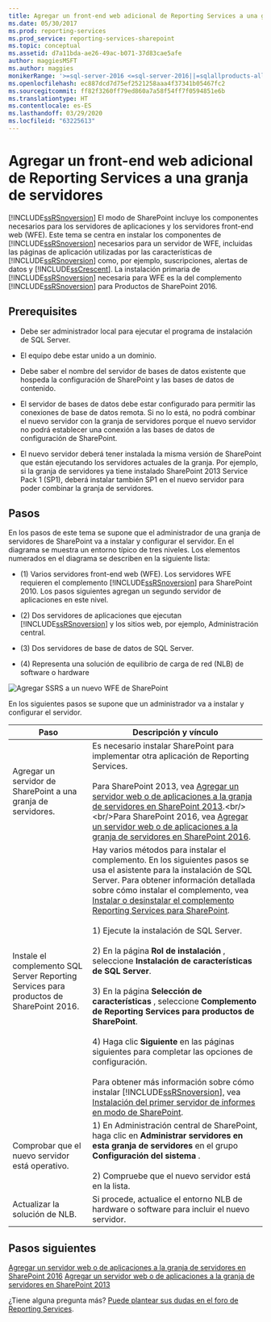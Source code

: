 ```yaml
---
title: Agregar un front-end web adicional de Reporting Services a una granja de servidores | Microsoft Docs
ms.date: 05/30/2017
ms.prod: reporting-services
ms.prod_service: reporting-services-sharepoint
ms.topic: conceptual
ms.assetid: d7a11bda-ae26-49ac-b071-37d83cae5afe
author: maggiesMSFT
ms.author: maggies
monikerRange: '>=sql-server-2016 <=sql-server-2016||=sqlallproducts-allversions'
ms.openlocfilehash: ec887dcd7d75ef2521258aaa4f37341b05467fc2
ms.sourcegitcommit: ff82f3260ff79ed860a7a58f54ff7f0594851e6b
ms.translationtype: HT
ms.contentlocale: es-ES
ms.lasthandoff: 03/29/2020
ms.locfileid: "63225613"
---
```

# <a name="add-an-additional-reporting-services-web-front-end-to-a-farm"></a>Agregar un front-end web adicional de Reporting Services a una granja de servidores
  [!INCLUDE[ssRSnoversion](../../includes/ssrsnoversion-md.md)] El modo de SharePoint incluye los componentes necesarios para los servidores de aplicaciones y los servidores front-end web (WFE). Este tema se centra en instalar los componentes de [!INCLUDE[ssRSnoversion](../../includes/ssrsnoversion-md.md)] necesarios para un servidor de WFE, incluidas las páginas de aplicación utilizadas por las características de [!INCLUDE[ssRSnoversion](../../includes/ssrsnoversion-md.md)] como, por ejemplo, suscripciones, alertas de datos y [!INCLUDE[ssCrescent](../../includes/sscrescent-md.md)]. La instalación primaria de [!INCLUDE[ssRSnoversion](../../includes/ssrsnoversion-md.md)] necesaria para WFE es la del complemento [!INCLUDE[ssRSnoversion](../../includes/ssrsnoversion-md.md)] para Productos de SharePoint 2016.  
  
## <a name="prerequisites"></a>Prerequisites  
  
-   Debe ser administrador local para ejecutar el programa de instalación de SQL Server.  
  
-   El equipo debe estar unido a un dominio.  
  
-   Debe saber el nombre del servidor de bases de datos existente que hospeda la configuración de SharePoint y las bases de datos de contenido.  
  
-   El servidor de bases de datos debe estar configurado para permitir las conexiones de base de datos remota.  Si no lo está, no podrá combinar el nuevo servidor con la granja de servidores porque el nuevo servidor no podrá establecer una conexión a las bases de datos de configuración de SharePoint.  
  
-   El nuevo servidor deberá tener instalada la misma versión de SharePoint que están ejecutando los servidores actuales de la granja. Por ejemplo, si la granja de servidores ya tiene instalado SharePoint 2013 Service Pack 1 (SP1), deberá instalar también SP1 en el nuevo servidor para poder combinar la granja de servidores.  
  
## <a name="steps"></a>Pasos  
 En los pasos de este tema se supone que el administrador de una granja de servidores de SharePoint va a instalar y configurar el servidor. En el diagrama se muestra un entorno típico de tres niveles. Los elementos numerados en el diagrama se describen en la siguiente lista:  
  
-   (1) Varios servidores front-end web (WFE). Los servidores WFE requieren el complemento [!INCLUDE[ssRSnoversion](../../includes/ssrsnoversion-md.md)] para SharePoint 2010. Los pasos siguientes agregan un segundo servidor de aplicaciones en este nivel.  
  
-   (2) Dos servidores de aplicaciones que ejecutan [!INCLUDE[ssRSnoversion](../../includes/ssrsnoversion-md.md)] y los sitios web, por ejemplo, Administración central.  
  
-   (3) Dos servidores de base de datos de SQL Server.  
  
-   (4) Representa una solución de equilibrio de carga de red (NLB) de software o hardware  
  
 ![Agregar SSRS a un nuevo WFE de SharePoint](../../reporting-services/install-windows/media/rs-sharepointscale-wfe.gif "Agregar SSRS a un nuevo WFE de SharePoint")  
  
 En los siguientes pasos se supone que un administrador va a instalar y configurar el servidor.  
  
|Paso|Descripción y vínculo|  
|----------|--------------------------|  
|Agregar un servidor de SharePoint a una granja de servidores.|Es necesario instalar SharePoint para implementar otra aplicación de Reporting Services.<br/><br/>Para SharePoint 2013, vea [Agregar un servidor web o de aplicaciones a la granja de servidores en SharePoint 2013](https://technet.microsoft.com/library/cc261752(v=office.15).aspx).<br/><br/>Para SharePoint 2016, vea [Agregar un servidor web o de aplicaciones a la granja de servidores en SharePoint 2016](https://technet.microsoft.com/library/cc261752(v=office.16).aspx).|  
|Instale el complemento SQL Server Reporting Services para productos de SharePoint 2016.|Hay varios métodos para instalar el complemento. En los siguientes pasos se usa el asistente para la instalación de SQL Server. Para obtener información detallada sobre cómo instalar el complemento, vea [Instalar o desinstalar el complemento Reporting Services para SharePoint](../../reporting-services/install-windows/install-or-uninstall-the-reporting-services-add-in-for-sharepoint.md).<br /><br /> 1) Ejecute la instalación de SQL Server.<br /><br /> 2) En la página **Rol de instalación** , seleccione **Instalación de características de SQL Server**.<br /><br /> 3) En la página **Selección de características** , seleccione **Complemento de Reporting Services para productos de SharePoint**.<br /><br /> 4) Haga clic **Siguiente** en las páginas siguientes para completar las opciones de configuración.<br /><br/>Para obtener más información sobre cómo instalar [!INCLUDE[ssRSnoversion](../../includes/ssrsnoversion-md.md)], vea [Instalación del primer servidor de informes en modo de SharePoint](install-the-first-report-server-in-sharepoint-mode.md).|  
|Comprobar que el nuevo servidor está operativo.|1) En Administración central de SharePoint, haga clic en **Administrar servidores en esta granja de servidores** en el grupo **Configuración del sistema** .<br /><br /> 2) Compruebe que el nuevo servidor está en la lista.|  
|Actualizar la solución de NLB.|Si procede, actualice el entorno NLB de hardware o software para incluir el nuevo servidor.|  

## <a name="next-steps"></a>Pasos siguientes

[Agregar un servidor web o de aplicaciones a la granja de servidores en SharePoint 2016](https://technet.microsoft.com/library/cc261752(v=office.16).aspx)  
[Agregar un servidor web o de aplicaciones a la granja de servidores en SharePoint 2013](https://technet.microsoft.com/library/cc261752(v=office.15).aspx)

¿Tiene alguna pregunta más? [Puede plantear sus dudas en el foro de Reporting Services](https://go.microsoft.com/fwlink/?LinkId=620231).
